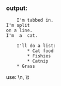 ### output:
```
	I'm tabbed in.
I'm split
on a line.
I'm  a  cat.

    I'll do a list:
    	* Cat food
    	* Fishies
    	* Catnip
	* Grass

```
<div class="hint">
  use: \n, \t
</div>
